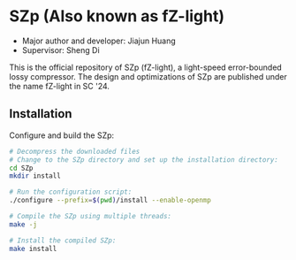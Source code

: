 # SZp (Also known as fZ-light)

* Major author and developer: Jiajun Huang
* Supervisor: Sheng Di

This is the official repository of SZp (fZ-light), a light-speed error-bounded lossy compressor. The design and optimizations of SZp are published under the name fZ-light in SC '24.

## Installation
Configure and build the SZp:
```bash
# Decompress the downloaded files
# Change to the SZp directory and set up the installation directory:
cd SZp
mkdir install

# Run the configuration script:
./configure --prefix=$(pwd)/install --enable-openmp

# Compile the SZp using multiple threads:
make -j

# Install the compiled SZp:
make install

```
